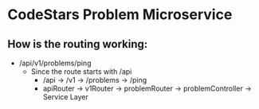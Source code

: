 # CodeStars Problem Microservice


## How is the routing working:

- /api/v1/problems/ping
    * Since the route starts with /api
        * /api      -> /v1      -> /problems     -> /ping
        * apiRouter -> v1Router -> problemRouter -> problemController -> Service Layer